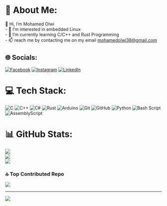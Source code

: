 # 💫 About Me:
👋 Hi, I’m Mohamed Olwi<br>- 👀 I’m interested in embedded Linux<br>- 🌱 I’m currently learning C/C++ and Rust Programming <br>- 📫 reach me by contacting me on my email mohamedolwi38@gmail.com


## 🌐 Socials:
[![Facebook](https://img.shields.io/badge/Facebook-%231877F2.svg?logo=Facebook&logoColor=white)](https://facebook.com/https://www.facebook.com/mohammed.olwi.1/) [![Instagram](https://img.shields.io/badge/Instagram-%23E4405F.svg?logo=Instagram&logoColor=white)](https://instagram.com/https://www.instagram.com/mohamed_olwi/) [![LinkedIn](https://img.shields.io/badge/LinkedIn-%230077B5.svg?logo=linkedin&logoColor=white)](https://linkedin.com/in/https://www.linkedin.com/in/mohamed-olwi-995403211) 

# 💻 Tech Stack:
![C](https://img.shields.io/badge/c-%2300599C.svg?style=for-the-badge&logo=c&logoColor=white) ![C++](https://img.shields.io/badge/c++-%2300599C.svg?style=for-the-badge&logo=c%2B%2B&logoColor=white) ![C#](https://img.shields.io/badge/c%23-%23239120.svg?style=for-the-badge&logo=csharp&logoColor=white) ![Rust](https://img.shields.io/badge/rust-%23000000.svg?style=for-the-badge&logo=rust&logoColor=white) ![Arduino](https://img.shields.io/badge/-Arduino-00979D?style=for-the-badge&logo=Arduino&logoColor=white) ![Git](https://img.shields.io/badge/git-%23F05033.svg?style=for-the-badge&logo=git&logoColor=white) ![GitHub](https://img.shields.io/badge/github-%23121011.svg?style=for-the-badge&logo=github&logoColor=white) ![Python](https://img.shields.io/badge/python-3670A0?style=for-the-badge&logo=python&logoColor=ffdd54) ![Bash Script](https://img.shields.io/badge/bash_script-%23121011.svg?style=for-the-badge&logo=gnu-bash&logoColor=white) ![AssemblyScript](https://img.shields.io/badge/assembly%20script-%23000000.svg?style=for-the-badge&logo=assemblyscript&logoColor=white)
# 📊 GitHub Stats:
![](https://github-readme-stats.vercel.app/api?username=Mohamed-Olwi311222&theme=dark&hide_border=false&include_all_commits=true&count_private=true)<br/>
![](https://github-readme-streak-stats.herokuapp.com/?user=Mohamed-Olwi311222&theme=dark&hide_border=false)<br/>
![](https://github-readme-stats.vercel.app/api/top-langs/?username=Mohamed-Olwi311222&theme=dark&hide_border=false&include_all_commits=true&count_private=true&layout=compact)

### 🔝 Top Contributed Repo
![](https://github-contributor-stats.vercel.app/api?username=Mohamed-Olwi311222&limit=5&theme=dark&combine_all_yearly_contributions=true)

---
[![](https://visitcount.itsvg.in/api?id=Mohamed-Olwi311222&icon=0&color=0)](https://visitcount.itsvg.in)


